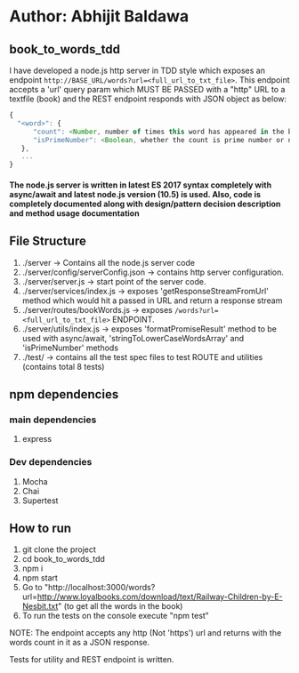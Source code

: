 # Author: Abhijit Baldawa
## book_to_words_tdd
I have developed a node.js http server in TDD style which exposes an endpoint `http://BASE_URL/words?url=<full_url_to_txt_file>`. This endpoint accepts a 'url' query param which MUST BE PASSED with a "http" URL to a textfile (book) and the REST endpoint responds with JSON object as below:<br/>

```javascript
{
  "<word>": {
      "count": <Number, number of times this word has appeared in the book>,
      "isPrimeNumber": <Boolean, whether the count is prime number or not>
   },
   ...
} 
```

#### The node.js server is written in latest ES 2017 syntax completely with async/await and latest node.js version (10.5) is used. Also, code is completely documented along with design/pattern decision description and method usage documentation

## File Structure
1. ./server -> Contains all the node.js server code
2. ./server/config/serverConfig.json -> contains http server configuration.
3. ./server/server.js -> start point of the server code.
4. ./server/services/index.js -> exposes 'getResponseStreamFromUrl' method which would hit a passed in URL and return a response stream
5. ./server/routes/bookWords.js -> exposes `/words?url=<full_url_to_txt_file>` ENDPOINT.
6. ./server/utils/index.js ->  exposes 'formatPromiseResult' method to be used with async/await, 'stringToLowerCaseWordsArray' and 'isPrimeNumber' methods
7. ./test/ -> contains all the test spec files to test ROUTE and utilities (contains total 8 tests)

## npm dependencies
### main dependencies
1. express

### Dev dependencies
1. Mocha
2. Chai
3. Supertest

## How to run
1. git clone the project
2. cd book_to_words_tdd
3. npm i
4. npm start 
5. Go to "http://localhost:3000/words?url=http://www.loyalbooks.com/download/text/Railway-Children-by-E-Nesbit.txt" (to get all the words in the book)
6. To run the tests on the console execute "npm test"

NOTE: The endpoint accepts any http (Not 'https') url and returns with the words count in it as a JSON response.

Tests for utility and REST endpoint is written.

